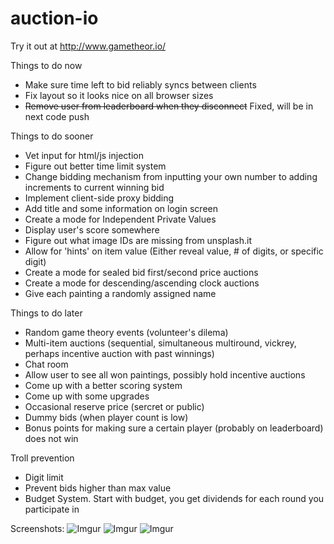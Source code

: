 # auction-io

Try it out at http://www.gametheor.io/

Things to do now
- Make sure time left to bid reliably syncs between clients
- Fix layout so it looks nice on all browser sizes
- ~~Remove user from leaderboard when they disconnect~~ Fixed, will be in next code push

Things to do sooner
- Vet input for html/js injection
- Figure out better time limit system
- Change bidding mechanism from inputting your own number to adding increments to current winning bid
- Implement client-side proxy bidding
- Add title and some information on login screen
- Create a mode for Independent Private Values
- Display user's score somewhere
- Figure out what image IDs are missing from unsplash.it
- Allow for 'hints' on item value (Either reveal value, # of digits, or specific digit)
- Create a mode for sealed bid first/second price auctions
- Create a mode for descending/ascending clock auctions
- Give each painting a randomly assigned name

Things to do later
- Random game theory events (volunteer's dilema)
- Multi-item auctions (sequential, simultaneous multiround, vickrey, perhaps incentive auction with past winnings)
- Chat room
- Allow user to see all won paintings, possibly hold incentive auctions
- Come up with a better scoring system
- Come up with some upgrades
- Occasional reserve price (sercret or public)
- Dummy bids (when player count is low)
- Bonus points for making sure a certain player (probably on leaderboard) does not win


Troll prevention
- Digit limit
- Prevent bids higher than max value
- Budget System. Start with budget, you get dividends for each round you participate in

Screenshots:
![Imgur](http://i.imgur.com/VqpztTS.png)
![Imgur](http://i.imgur.com/AAWGnm5.png)
![Imgur](http://i.imgur.com/2vgi3Rd.png)
